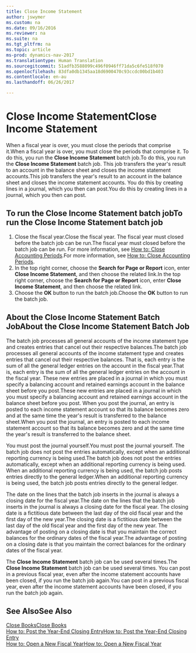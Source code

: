 ```yaml
---
title: Close Income Statement
author: jswymer
ms.custom: na
ms.date: 09/16/2016
ms.reviewer: na
ms.suite: na
ms.tgt_pltfrm: na
ms.topic: article
ms-prod: dynamics-nav-2017
ms.translationtype: Human Translation
ms.sourcegitcommit: 51adfb3588099c496f0946ff71da5c6fe518f070
ms.openlocfilehash: 83dfa0db1345aa18d6900470c93ccdc00bd1b403
ms.contentlocale: en-au
ms.lasthandoff: 06/26/2017

---
```

# <a name="close-income-statement"></a><span data-ttu-id="d04d8-102">Close Income Statement</span><span class="sxs-lookup"><span data-stu-id="d04d8-102">Close Income Statement</span></span>
<span data-ttu-id="d04d8-103">When a fiscal year is over, you must close the periods that comprise it.</span><span class="sxs-lookup"><span data-stu-id="d04d8-103">When a fiscal year is over, you must close the periods that comprise it.</span></span> <span data-ttu-id="d04d8-104">To do this, you run the **Close Income Statement** batch job.</span><span class="sxs-lookup"><span data-stu-id="d04d8-104">To do this, you run the **Close Income Statement** batch job.</span></span> <span data-ttu-id="d04d8-105">This job transfers the year's result to an account in the balance sheet and closes the income statement accounts.</span><span class="sxs-lookup"><span data-stu-id="d04d8-105">This job transfers the year's result to an account in the balance sheet and closes the income statement accounts.</span></span> <span data-ttu-id="d04d8-106">You do this by creating lines in a journal, which you then can post.</span><span class="sxs-lookup"><span data-stu-id="d04d8-106">You do this by creating lines in a journal, which you then can post.</span></span>

## <a name="to-run-the-close-income-statement-batch-job"></a><span data-ttu-id="d04d8-107">To run the Close Income Statement batch job</span><span class="sxs-lookup"><span data-stu-id="d04d8-107">To run the Close Income Statement batch job</span></span>
1. <span data-ttu-id="d04d8-108">Close the fiscal year.</span><span class="sxs-lookup"><span data-stu-id="d04d8-108">Close the fiscal year.</span></span> <span data-ttu-id="d04d8-109">The fiscal year must closed before the batch job can be run.</span><span class="sxs-lookup"><span data-stu-id="d04d8-109">The fiscal year must closed before the batch job can be run.</span></span> <span data-ttu-id="d04d8-110">For more information, see [How to: Close Accounting Periods](year-close-account-periods.md).</span><span class="sxs-lookup"><span data-stu-id="d04d8-110">For more information, see [How to: Close Accounting Periods](year-close-account-periods.md).</span></span>
2. <span data-ttu-id="d04d8-111">In the top right corner, choose the **Search for Page or Report** icon, enter **Close Income Statement**, and then choose the related link.</span><span class="sxs-lookup"><span data-stu-id="d04d8-111">In the top right corner, choose the **Search for Page or Report** icon, enter **Close Income Statement**, and then choose the related link.</span></span>
3. <span data-ttu-id="d04d8-112">Choose the **OK** button to run the batch job.</span><span class="sxs-lookup"><span data-stu-id="d04d8-112">Choose the **OK** button to run the batch job.</span></span>

## <a name="about-the-close-income-statement-batch-job"></a><span data-ttu-id="d04d8-113">About the Close Income Statement Batch Job</span><span class="sxs-lookup"><span data-stu-id="d04d8-113">About the Close Income Statement Batch Job</span></span>
<span data-ttu-id="d04d8-114">The batch job processes all general accounts of the income statement type and creates entries that cancel out their respective balances.</span><span class="sxs-lookup"><span data-stu-id="d04d8-114">The batch job processes all general accounts of the income statement type and creates entries that cancel out their respective balances.</span></span> <span data-ttu-id="d04d8-115">That is, each entry is the sum of all the general ledger entries on the account in the fiscal year.</span><span class="sxs-lookup"><span data-stu-id="d04d8-115">That is, each entry is the sum of all the general ledger entries on the account in the fiscal year.</span></span> <span data-ttu-id="d04d8-116">These new entries are placed in a journal in which you must specify a balancing account and retained earnings account in the balance sheet before you post.</span><span class="sxs-lookup"><span data-stu-id="d04d8-116">These new entries are placed in a journal in which you must specify a balancing account and retained earnings account in the balance sheet before you post.</span></span> <span data-ttu-id="d04d8-117">When you post the journal, an entry is posted to each income statement account so that its balance becomes zero and at the same time the year's result is transferred to the balance sheet.</span><span class="sxs-lookup"><span data-stu-id="d04d8-117">When you post the journal, an entry is posted to each income statement account so that its balance becomes zero and at the same time the year's result is transferred to the balance sheet.</span></span>

<span data-ttu-id="d04d8-118">You must post the journal yourself.</span><span class="sxs-lookup"><span data-stu-id="d04d8-118">You must post the journal yourself.</span></span> <span data-ttu-id="d04d8-119">The batch job does not post the entries automatically, except when an additional reporting currency is being used.</span><span class="sxs-lookup"><span data-stu-id="d04d8-119">The batch job does not post the entries automatically, except when an additional reporting currency is being used.</span></span> <span data-ttu-id="d04d8-120">When an additional reporting currency is being used, the batch job posts entries directly to the general ledger.</span><span class="sxs-lookup"><span data-stu-id="d04d8-120">When an additional reporting currency is being used, the batch job posts entries directly to the general ledger.</span></span>

<span data-ttu-id="d04d8-121">The date on the lines that the batch job inserts in the journal is always a closing date for the fiscal year.</span><span class="sxs-lookup"><span data-stu-id="d04d8-121">The date on the lines that the batch job inserts in the journal is always a closing date for the fiscal year.</span></span> <span data-ttu-id="d04d8-122">The closing date is a fictitious date between the last day of the old fiscal year and the first day of the new year.</span><span class="sxs-lookup"><span data-stu-id="d04d8-122">The closing date is a fictitious date between the last day of the old fiscal year and the first day of the new year.</span></span> <span data-ttu-id="d04d8-123">The advantage of posting on a closing date is that you maintain the correct balances for the ordinary dates of the fiscal year.</span><span class="sxs-lookup"><span data-stu-id="d04d8-123">The advantage of posting on a closing date is that you maintain the correct balances for the ordinary dates of the fiscal year.</span></span>

<span data-ttu-id="d04d8-124">The **Close Income Statement** batch job can be used several times.</span><span class="sxs-lookup"><span data-stu-id="d04d8-124">The **Close Income Statement** batch job can be used several times.</span></span> <span data-ttu-id="d04d8-125">You can post in a previous fiscal year, even after the income statement accounts have been closed, if you run the batch job again.</span><span class="sxs-lookup"><span data-stu-id="d04d8-125">You can post in a previous fiscal year, even after the income statement accounts have been closed, if you run the batch job again.</span></span>

## <a name="see-also"></a><span data-ttu-id="d04d8-126">See Also</span><span class="sxs-lookup"><span data-stu-id="d04d8-126">See Also</span></span>
[<span data-ttu-id="d04d8-127">Close Books</span><span class="sxs-lookup"><span data-stu-id="d04d8-127">Close Books</span></span>](year-close-books.md)  
[<span data-ttu-id="d04d8-128">How to: Post the Year-End Closing Entry</span><span class="sxs-lookup"><span data-stu-id="d04d8-128">How to: Post the Year-End Closing Entry</span></span>](year-how-post-year-end-close-entry.md)  
[<span data-ttu-id="d04d8-129">How to: Open a New Fiscal Year</span><span class="sxs-lookup"><span data-stu-id="d04d8-129">How to: Open a New Fiscal Year</span></span>](finance-setup-how-open-new-fiscal-year.md)

